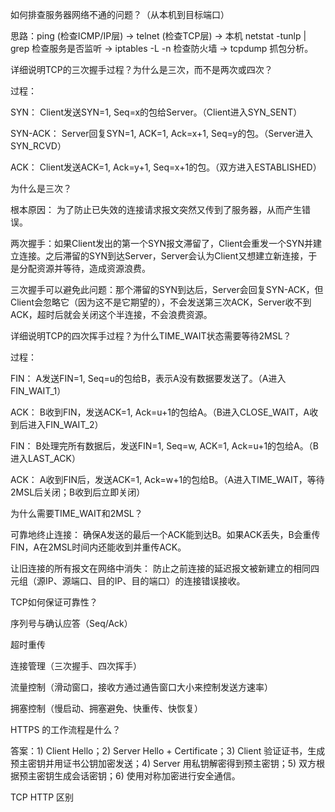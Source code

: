 

如何排查服务器网络不通的问题？（从本机到目标端口）

思路：ping <IP> (检查ICMP/IP层) -> telnet <IP> <Port> (检查TCP层) -> 本机 netstat -tunlp | grep <Port> 检查服务是否监听 -> iptables -L -n 检查防火墙 -> tcpdump 抓包分析。





详细说明TCP的三次握手过程？为什么是三次，而不是两次或四次？

过程：

SYN： Client发送SYN=1, Seq=x的包给Server。（Client进入SYN_SENT）

SYN-ACK： Server回复SYN=1, ACK=1, Ack=x+1, Seq=y的包。（Server进入SYN_RCVD）

ACK： Client发送ACK=1, Ack=y+1, Seq=x+1的包。（双方进入ESTABLISHED）

为什么是三次？

根本原因： 为了防止已失效的连接请求报文突然又传到了服务器，从而产生错误。

两次握手：如果Client发出的第一个SYN报文滞留了，Client会重发一个SYN并建立连接。之后滞留的SYN到达Server，Server会认为Client又想建立新连接，于是分配资源并等待，造成资源浪费。

三次握手可以避免此问题：那个滞留的SYN到达后，Server会回复SYN-ACK，但Client会忽略它（因为这不是它期望的），不会发送第三次ACK，Server收不到ACK，超时后就会关闭这个半连接，不会浪费资源。

详细说明TCP的四次挥手过程？为什么TIME_WAIT状态需要等待2MSL？

过程：

FIN： A发送FIN=1, Seq=u的包给B，表示A没有数据要发送了。（A进入FIN_WAIT_1）

ACK： B收到FIN，发送ACK=1, Ack=u+1的包给A。（B进入CLOSE_WAIT，A收到后进入FIN_WAIT_2）

FIN： B处理完所有数据后，发送FIN=1, Seq=w, ACK=1, Ack=u+1的包给A。（B进入LAST_ACK）

ACK： A收到FIN后，发送ACK=1, Ack=w+1的包给B。（A进入TIME_WAIT，等待2MSL后关闭；B收到后立即关闭）

为什么需要TIME_WAIT和2MSL？

可靠地终止连接： 确保A发送的最后一个ACK能到达B。如果ACK丢失，B会重传FIN，A在2MSL时间内还能收到并重传ACK。

让旧连接的所有报文在网络中消失： 防止之前连接的延迟报文被新建立的相同四元组（源IP、源端口、目的IP、目的端口）的连接错误接收。

TCP如何保证可靠性？

序列号与确认应答（Seq/Ack）

超时重传

连接管理（三次握手、四次挥手）

流量控制（滑动窗口，接收方通过通告窗口大小来控制发送方速率）

拥塞控制（慢启动、拥塞避免、快重传、快恢复）


HTTPS 的工作流程是什么？

答案：1) Client Hello；2) Server Hello + Certificate；3) Client 验证证书，生成预主密钥并用证书公钥加密发送；4) Server 用私钥解密得到预主密钥；5) 双方根据预主密钥生成会话密钥；6) 使用对称加密进行安全通信。


TCP HTTP 区别
